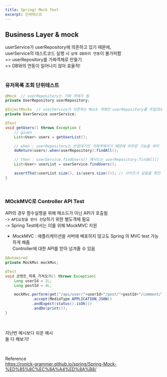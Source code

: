 ```yaml
---
title: Spring) Mock Test
excerpt: 단위테스트
---
```


## Business Layer & mock
userService가 userRepository에 의존하고 있기 때문에,   
userService의 테스트코드 실행 시 `실제 DB와의 연동`이 불가피함  
=> userRepository를 가짜객체로 만들기  
=> DB와의 연동이 일어나지 않아 효율적! <br/><br/>


### 유저목록 조회 단위테스트  

```java
@Mock  // userRepository는 가짜 객체가 됨
private UserRepository userRepository;

@InjectMocks  // userService가 의존하는 Mock 객체인 userRepository를 주입(DI)받음
private UserService userService;

@Test
void getUsers() throws Exception {
    // given
    List<User> users = getUserList();

    // when : userRepository는 빈껍데기인 가짜객체이기 때문에 아무런 기능을 하지 않음 따라서 특정 메서드 호출에 대한 반환값 명시필요
    doReturn(users).when(userRepository).findAll(); 

    // then : userService.findUsers() 메서드는 userRepository.findAll() 메서드가 호출된 반환값을 반환, 그렇기 때문에 users가 위에서 명시한 것처럼 users 가 반환됨
    List<User> userList = userService.findUsers();

    assertThat(userList.size(), is(users.size())); // 사이즈가 같음을 확인
}
```

<br/>

### MOckMVC로 Controller API Test  
API의 경우 함수실행을 위해 메소드가 아닌 API가 호출됨  
-> `API요청을 받아 전달`하기 위한 별도객체 필요  
-> Spring Test에서는 이를 위해 MockMVC 지원

- MockMVC : 애플리케이션을 서버에 배포하지 않고도 Spring 의 MVC test 가능하게 해줌  
  Controller에 대한 API를 받아 넘겨줄 수 있음  

```java
@Autowired
private MockMvc mockMvc;

@Test
void 코멘트_목록_가져오기() throws Exception{
    Long userId = 2L;
    Long postId = 4L;

    mockMvc.perform(get("/api/user/"+userId+"/post/"+postId+"/comment/list")
            .accept(MediaType.APPLICATION_JSON))
            .andExpect(status().isOk())
            .andDo(print());
}
```

<br/>

지난번 예시보다 쉬운 예시  
둘 다 해보기!

<br/>

Reference  
https://ronick-grammer.github.io/spring/Spring-Mock-%ED%85%8C%EC%8A%A4%ED%8A%B8/
